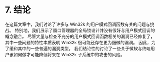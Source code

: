 # 7. 结论

在这篇文章中，我们讨论了许多与 Win32k 的用户模式回调函数有关的问题与挑战。
特别地，我们展示了窗口管理器的全局锁设计并没有很好与用户模式回调的概念融合。
尽管大量与检查不充分的用户模式回调函数相关的漏洞已经修复了，
其中一些问题的特性本质表明 Win32k 很可能还存在更为细微的漏洞。
因此，为了缓和其中的一些普遍的漏洞类型，
我们结论性的讨论了一些关于微软与终端用户该如何做才可能降低将来在
Win32k 子系统中的攻击的风险。
